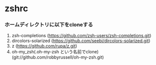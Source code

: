 zshrc
=====
### ホームディレクトリに以下をcloneする
1. zsh-completions
   (https://github.com/zsh-users/zsh-completions.git)
2. dircolors-solarized
   (https://github.com/seebi/dircolors-solarized.git)
3. z
   (https://github.com/rupa/z.git)
4. oh-my_zsh(.oh-my-zsh という名前でclone)
   (git://github.com/robbyrussell/oh-my-zsh.git)
